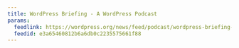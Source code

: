 ```yaml
---
title: WordPress Briefing - A WordPress Podcast
params:
  feedlink: https://wordpress.org/news/feed/podcast/wordpress-briefing-a-wordpress-podcast/
  feedid: e3a65460812b6a6db0c2235575661f88
---
```

